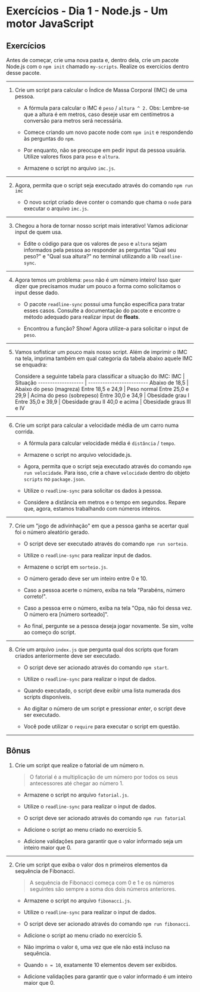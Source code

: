 # Exercícios - Dia 1 - Node.js - Um motor JavaScript

## Exercícios

Antes de começar, crie uma nova pasta e, dentro dela, crie um pacote Node.js com o `npm init` chamado `my-scripts`. Realize os exercícios dentro desse pacote.

---

1. Crie um script para calcular o Índice de Massa Corporal (IMC) de uma pessoa.

    - A fórmula para calcular o IMC é `peso` / `altura ^ 2.` Obs: Lembre-se que a altura é em metros, caso deseje usar em centímetros a conversão para metros será necessária.

    - Comece criando um novo pacote node com `npm init` e respondendo às perguntas do `npm`.

    - Por enquanto, não se preocupe em pedir input da pessoa usuária. Utilize valores fixos para `peso` e `altura`.

    - Armazene o script no arquivo `imc.js`.

---

2. Agora, permita que o script seja executado através do comando `npm run imc`

    - O novo script criado deve conter o comando que chama o `node` para executar o arquivo `imc.js`.

---

3. Chegou a hora de tornar nosso script mais interativo! Vamos adicionar input de quem usa.

    - Edite o código para que os valores de `peso` e `altura` sejam informados pela pessoa ao responder as perguntas "Qual seu peso?" e "Qual sua altura?" no terminal utilizando a lib `readline-sync`.

---

4. Agora temos um problema: `peso` não é um número inteiro! Isso quer dizer que precisamos mudar um pouco a forma como solicitamos o input desse dado.

    - O pacote `readline-sync` possui uma função específica para tratar esses casos. Consulte a documentação do pacote e encontre o método adequado para realizar input de __floats__.

    - Encontrou a função? Show! Agora utilize-a para solicitar o input de `peso`.

---

5. Vamos sofisticar um pouco mais nosso script. Além de imprimir o IMC na tela, imprima também em qual categoria da tabela abaixo aquele IMC se enquadra:

    Considere a seguinte tabela para classificar a situação do IMC:
    IMC	                | Situação
    ------------------- | -------------------------
    Abaixo de 18,5	    | Abaixo do peso (magreza)
    Entre 18,5 e 24,9	  | Peso normal
    Entre 25,0 e 29,9	  | Acima do peso (sobrepeso)
    Entre 30,0 e 34,9	  | Obesidade grau I
    Entre 35,0 e 39,9	  | Obesidade grau II
    40,0 e acima	      | Obesidade graus III e IV

---

6. Crie um script para calcular a velocidade média de um carro numa corrida.

    - A fórmula para calcular velocidade média é `distância` / `tempo`.

    - Armazene o script no arquivo velocidade.js.

    - Agora, permita que o script seja executado através do comando `npm run velocidade`. Para isso, crie a chave `velocidade` dentro do objeto `scripts` no `package.json`.

    - Utilize o `readline-sync` para solicitar os dados à pessoa.

    - Considere a distância em metros e o tempo em segundos. Repare que, agora, estamos trabalhando com números inteiros.

---

7. Crie um "jogo de adivinhação" em que a pessoa ganha se acertar qual foi o número aleatório gerado.

    - O script deve ser executado através do comando `npm run sorteio`.

    - Utilize o `readline-sync` para realizar input de dados.

    - Armazene o script em `sorteio.js`.

    - O número gerado deve ser um inteiro entre 0 e 10.

    - Caso a pessoa acerte o número, exiba na tela "Parabéns, número correto!".

    - Caso a pessoa erre o número, exiba na tela "Opa, não foi dessa vez. O número era [número sorteado]".

    - Ao final, pergunte se a pessoa deseja jogar novamente. Se sim, volte ao começo do script.

---

8. Crie um arquivo `index.js` que pergunta qual dos scripts que foram criados anteriormente deve ser executado.

    - O script deve ser acionado através do comando `npm start`.

    - Utilize o `readline-sync` para realizar o input de dados.

    - Quando executado, o script deve exibir uma lista numerada dos scripts disponíveis.

    - Ao digitar o número de um script e pressionar _enter_, o script deve ser executado.

    - Você pode utilizar o `require` para executar o script em questão.
 
---

## Bônus

1. Crie um script que realize o fatorial de um número n.

    > O fatorial é a multiplicação de um número por todos os seus antecessores até chegar ao número 1.

    - Armazene o script no arquivo `fatorial.js`.

    - Utilize o `readline-sync` para realizar o input de dados.

    - O script deve ser acionado através do comando `npm run fatorial
    `
    - Adicione o script ao menu criado no exercício 5.

    - Adicione validações para garantir que o valor informado seja um inteiro maior que 0.

---

2. Crie um script que exiba o valor dos n primeiros elementos da sequência de Fibonacci.

    > A sequência de Fibonacci começa com 0 e 1 e os números seguintes são sempre a soma dos dois números anteriores.

    - Armazene o script no arquivo `fibonacci.js`.

    - Utilize o `readline-sync` para realizar o input de dados.

    - O script deve ser acionado através do comando `npm run fibonacci`.

    - Adicione o script ao menu criado no exercício 5.

    - Não imprima o valor `0`, uma vez que ele não está incluso na sequência.

    - Quando `n = 10`, exatamente 10 elementos devem ser exibidos.

    - Adicione validações para garantir que o valor informado é um inteiro maior que 0.
